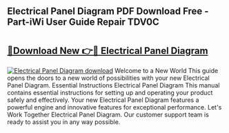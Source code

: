 ## Electrical Panel Diagram PDF Download Free - Part-iWi User Guide Repair TDV0C

# <h2><a href="http://dfttmh.blite.top/?on=Electrical+Panel+Diagram">🔗Download New 👉🔴 Electrical Panel Diagram</a></h2>

[![Electrical Panel Diagram download](https://i.imgur.com/lujVjoI.png)](http://dfttmh.blite.top/?on=Electrical+Panel+Diagram)
Welcome to a New World This guide opens the doors to a new world of possibilities with your new Electrical Panel Diagram. Essential Instructions Electrical Panel Diagram This manual contains essential instructions for setting up and operating your product safely and effectively. Your new Electrical Panel Diagram features a powerful engine and innovative features for exceptional performance. Let's Work Together Electrical Panel Diagram. Our customer support team is ready to assist you in any way possible.
